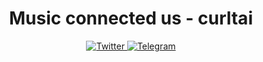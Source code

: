 
<div id="header" align="center">
	<h1>Music connected us - curltai</h1>
</div>

<div id="socials" align="center">
	<a href="https://twitter.com/vertlyu">
		<img src="https://img.shields.io/badge/Twitter-blue?style=for-the-badge&logo=twitter&logoColor=white" alt="Twitter"/>
	</a>
	<a href="https://t.me/vertlyu">
		<img src="https://img.shields.io/badge/Telegram-blue?style=for-the-badge&logo=telegram&logoColor=white" alt="Telegram"/>
	</a>
</div>
